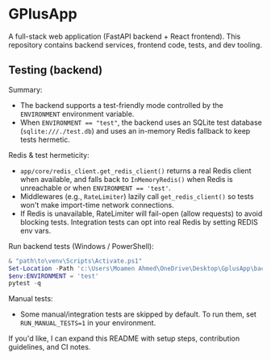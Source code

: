 # GPlusApp

A full-stack web application (FastAPI backend + React frontend). This repository contains backend services, frontend code, tests, and dev tooling.

## Testing (backend)

Summary:

- The backend supports a test-friendly mode controlled by the `ENVIRONMENT` environment variable.
- When `ENVIRONMENT == "test"`, the backend uses an SQLite test database (`sqlite:///./test.db`) and uses an in-memory Redis fallback to keep tests hermetic.

Redis & test hermeticity:

- `app/core/redis_client.get_redis_client()` returns a real Redis client when available, and falls back to `InMemoryRedis()` when Redis is unreachable or when `ENVIRONMENT == 'test'`.
- Middlewares (e.g., `RateLimiter`) lazily call `get_redis_client()` so tests won't make import-time network connections.
- If Redis is unavailable, RateLimiter will fail-open (allow requests) to avoid blocking tests. Integration tests can opt into real Redis by setting REDIS env vars.

Run backend tests (Windows / PowerShell):

```powershell
& "path\to\venv\Scripts\Activate.ps1"
Set-Location -Path 'c:\Users\Moamen Ahmed\OneDrive\Desktop\GplusApp\backend'
$env:ENVIRONMENT = 'test'
pytest -q
```

Manual tests:

- Some manual/integration tests are skipped by default. To run them, set `RUN_MANUAL_TESTS=1` in your environment.

If you'd like, I can expand this README with setup steps, contribution guidelines, and CI notes.
